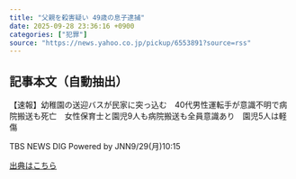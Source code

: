 ```yaml
---
title: "父親を殺害疑い 49歳の息子逮捕"
date: 2025-09-28 23:36:16 +0900
categories: ["犯罪"]
source: "https://news.yahoo.co.jp/pickup/6553891?source=rss"
---
```


## 記事本文（自動抽出）
<div><div class="sc-1t7ra5j-6 hhriyT"><p class="sc-1t7ra5j-7 casbUp">【速報】幼稚園の送迎バスが民家に突っ込む　40代男性運転手が意識不明で病院搬送も死亡　女性保育士と園児9人も病院搬送も全員意識あり　園児5人は軽傷　</p><p class="sc-1t7ra5j-8 bVxZvL"><span class="sc-1t7ra5j-9 dIJJqB">TBS NEWS DIG Powered by JNN</span><time><span class="sc-1t7ra5j-10 cfHAOL">9/29(月)</span><span class="sc-1t7ra5j-10 cfHAOL">10:15</span></time></p></div></div>

[出典はこちら](https://news.yahoo.co.jp/pickup/6553891?source=rss)
